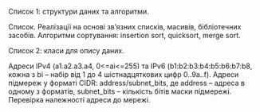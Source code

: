 Список 1: структури даних та алгоритми.

Список. Реалізації на основі зв’язних списків, масивів, бібліотечних засобів. Алгоритми сортування: insertion sort, quicksort, merge sort.

Список 2: класи для опису даних.

Адреси IPv4 (a1.a2.a3.a4, 0<=ai<=255) та IPv6 (b1:b2:b3:b4:b5:b6:b7:b8, кожна з bi – набір від 1 до 4 шістнадцяткових цифр 0..9a..f). Адреси підмереж у форматі CIDR: address/subnet_bits, де address – адреса в одному з форматів, subnet_bits – кількість бітів маски підмережі. Перевірка належності адреси до мережі.
